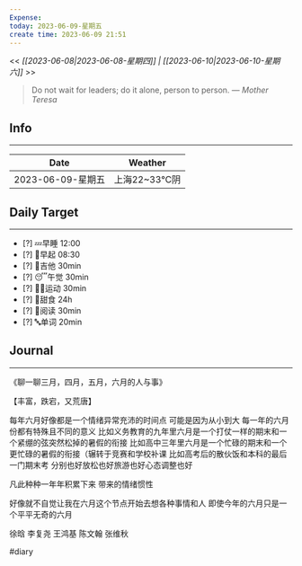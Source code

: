 ```yaml
---
Expense: 
today: 2023-06-09-星期五
create time: 2023-06-09 21:51
---
```


<< *[[2023-06-08|2023-06-08-星期四]] | [[2023-06-10|2023-06-10-星期六]]* >>


> Do not wait for leaders; do it alone, person to person.
> — <cite>Mother Teresa</cite>


## Info
***
| Date        | Weather      | 
| ----------- | ------------ |
| 2023-06-09-星期五 |  上海22~33℃阴 |


## Daily Target 
***
- [?] 💤早睡   12:00
- [?] 🌅早起    08:30
- [?] 🎵吉他    30min
- [?] 😴午觉    30min
- [?] 🏃‍♀️运动    30min  
- [?] 🚫甜食    24h
- [?] 📖阅读    30min 
- [?] 🔤单词    20min    


##  Journal
***

《聊一聊三月，四月，五月，六月的人与事》

【丰富，跌宕，又荒唐】

每年六月好像都是一个情绪异常充沛的时间点
可能是因为从小到大
每一年的六月份都有特殊且不同的意义
比如义务教育的九年里六月是一个打仗一样的期末和一个紧绷的弦突然松掉的暑假的衔接
比如高中三年里六月是一个忙碌的期末和一个更忙碌的暑假的衔接（辗转于竞赛和学校补课
比如高考后的散伙饭和本科的最后一门期末考
分别也好放松也好旅游也好心态调整也好

凡此种种一年年积累下来
带来的情绪惯性

好像就不自觉让我在六月这个节点开始去想各种事情和人
即使今年的六月只是一个平平无奇的六月


徐晗
李复尧
王鸿基
陈文翰
张维秋


#diary